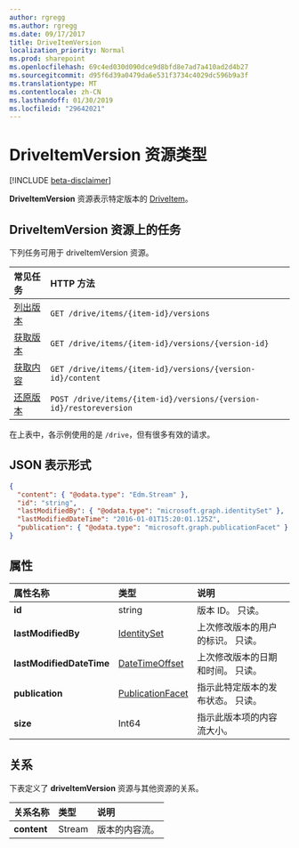 ```yaml
---
author: rgregg
ms.author: rgregg
ms.date: 09/17/2017
title: DriveItemVersion
localization_priority: Normal
ms.prod: sharepoint
ms.openlocfilehash: 69c4ed030d090dce9d8bfd8e7ad7a410ad2d4b27
ms.sourcegitcommit: d95f6d39a0479da6e531f3734c4029dc596b9a3f
ms.translationtype: MT
ms.contentlocale: zh-CN
ms.lasthandoff: 01/30/2019
ms.locfileid: "29642021"
---
```

# <a name="driveitemversion-resource-type"></a>DriveItemVersion 资源类型

[!INCLUDE [beta-disclaimer](../../includes/beta-disclaimer.md)]

**DriveItemVersion** 资源表示特定版本的 [DriveItem](driveitem.md)。


## <a name="tasks-on-driveitemversion-resources"></a>DriveItemVersion 资源上的任务

下列任务可用于 driveItemVersion 资源。

|            常见任务             |         HTTP 方法         |
| :--------------------------------- | :-------------------------- |
| [列出版本][version-list]      | `GET /drive/items/{item-id}/versions`  |
| [获取版本][version-get]         | `GET /drive/items/{item-id}/versions/{version-id}`     |
| [获取内容][content-get]        | `GET /drive/items/{item-id}/versions/{version-id}/content` |
| [还原版本][version-restore] | `POST /drive/items/{item-id}/versions/{version-id}/restoreversion` |

[version-list]: ../api/driveitem-list-versions.md
[version-get]: ../api/driveitemversion-get.md
[content-get]: ../api/driveitemversion-get-contents.md
[version-restore]: ../api/driveitemversion-restore.md

在上表中，各示例使用的是 `/drive`，但有很多有效的请求。

## <a name="json-representation"></a>JSON 表示形式

<!-- { "blockType": "resource", "@odata.type": "microsoft.graph.driveItemVersion", "@type.aka": "oneDrive.driveItemVersion" } -->

```json
{
  "content": { "@odata.type": "Edm.Stream" },
  "id": "string",
  "lastModifiedBy": { "@odata.type": "microsoft.graph.identitySet" },
  "lastModifiedDateTime": "2016-01-01T15:20:01.125Z",
  "publication": { "@odata.type": "microsoft.graph.publicationFacet" }
}
```

## <a name="properties"></a>属性

|      属性名称       |                         类型                         |                               说明                               |
| :----------------------- | :--------------------------------------------------- | :---------------------------------------------------------------------- |
| **id**                   | string                                               | 版本 ID。 只读。                                       |
| **lastModifiedBy**       | [IdentitySet](../resources/identityset.md)           | 上次修改版本的用户的标识。 只读。        |
| **lastModifiedDateTime** | [DateTimeOffset](../resources/timestamp.md)          | 上次修改版本的日期和时间。 只读。                 |
| **publication**          | [PublicationFacet](../resources/publicationfacet.md) | 指示此特定版本的发布状态。 只读。 |
| **size**                 | Int64                                                | 指示此版本项的内容流大小。  |

## <a name="relationships"></a>关系

下表定义了 **driveItemVersion** 资源与其他资源的关系。

| 关系名称 |  类型  |            说明             |
| :---------------- | :----- | :--------------------------------- |
| **content**       | Stream | 版本的内容流。 |

<!--
{
  "type": "#page.annotation",
  "description": "The version facet provides information about the properties of a file version.",
  "keywords": "version,versions,version-history,history",
  "section": "documentation",
  "tocPath": "Facets/Version",
  "suppressions": [
    "Error: /api-reference/beta/resources/driveItemVersion.md:\r\n      Exception processing links.\r\n    System.ArgumentException: Link Definition was null. Link text: !INCLUDE [beta-disclaimer](../../includes/beta-disclaimer.md)\r\n      at ApiDoctor.Validation.DocFile.get_LinkDestinations()\r\n      at ApiDoctor.Validation.DocSet.ValidateLinks(Boolean includeWarnings, String[] relativePathForFiles, IssueLogger issues, Boolean requireFilenameCaseMatch, Boolean printOrphanedFiles)"
  ]
}
-->
